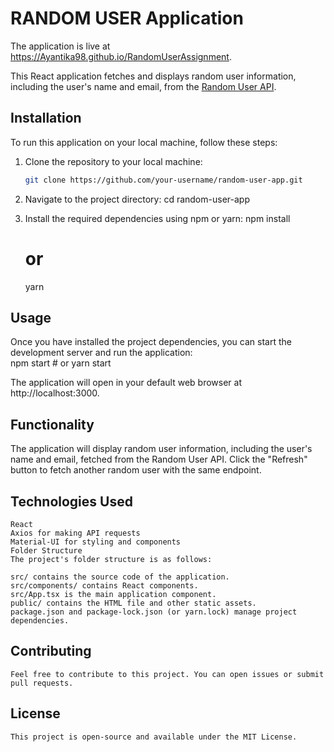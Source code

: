 # RANDOM USER Application
The application is live at https://Ayantika98.github.io/RandomUserAssignment.

This React application fetches and displays random user information, including the user's name and email, from the [Random User API](https://randomuser.me/api).

## Installation

To run this application on your local machine, follow these steps:

1. Clone the repository to your local machine:
   ```bash
   git clone https://github.com/your-username/random-user-app.git

2. Navigate to the project directory:
    cd random-user-app

3. Install the required dependencies using npm or yarn:
    npm install
    # or
    yarn

## Usage

Once you have installed the project dependencies, you can start the development server and run the application:    
    npm start
    # or
    yarn start

The application will open in your default web browser at http://localhost:3000.

## Functionality

The application will display random user information, including the user's name and email, fetched from the Random User API.
Click the "Refresh" button to fetch another random user with the same endpoint.

## Technologies Used

    React
    Axios for making API requests
    Material-UI for styling and components
    Folder Structure
    The project's folder structure is as follows:

    src/ contains the source code of the application.
    src/components/ contains React components.
    src/App.tsx is the main application component.
    public/ contains the HTML file and other static assets.
    package.json and package-lock.json (or yarn.lock) manage project dependencies.

## Contributing
    Feel free to contribute to this project. You can open issues or submit pull requests.

## License
    This project is open-source and available under the MIT License.
